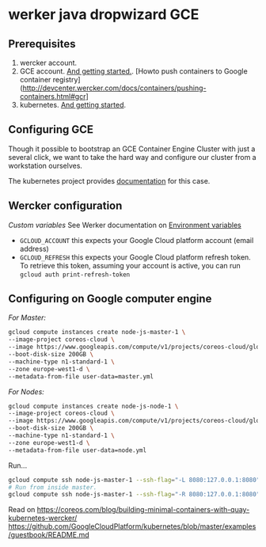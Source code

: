 # werker java dropwizard GCE

## Prerequisites

1. wercker account.
2. GCE account. [And getting started.](https://cloud.google.com/compute/docs/quickstart).
                [Howto push containers to Google container registry](http://devcenter.wercker.com/docs/containers/pushing-containers.html#gcr]
4. kubernetes. [And getting started](http://kubernetes.io/gettingstarted/).

## Configuring GCE

<!-- 1. Setup a project for your cluster with meaningful properites such as names etc.
 
 2. Spawn some CoreOS instances via GUI -->
Though it possible to bootstrap an GCE Container Engine Cluster with just a several click, we want to take the hard way and configure our cluster from a workstation ourselves.

The kubernetes project provides [documentation](https://github.com/GoogleCloudPlatform/kubernetes/blob/master/docs/getting-started-guides/gce.md) for this case.


## Wercker configuration 

*Custom variables*
See Werker documentation on [Environment variables](http://devcenter.wercker.com/learn/wercker-yml/environment-variables.html)
- `GCLOUD_ACCOUNT` this expects your Google Cloud platform account (email address)
- `GCLOUD_REFRESH` this expects your Google Cloud platform refresh token. To retrieve this token, assuming your account is active, you can run `gcloud auth print-refresh-token`

## Configuring on Google computer engine


*For Master:*
```bash
gcloud compute instances create node-js-master-1 \
--image-project coreos-cloud \
--image https://www.googleapis.com/compute/v1/projects/coreos-cloud/global/images/coreos-alpha-709-0-0-v20150611 \
--boot-disk-size 200GB \
--machine-type n1-standard-1 \
--zone europe-west1-d \
--metadata-from-file user-data=master.yml
```

*For Nodes:*
```bash
gcloud compute instances create node-js-node-1 \
--image-project coreos-cloud \
--image https://www.googleapis.com/compute/v1/projects/coreos-cloud/global/images/coreos-alpha-709-0-0-v20150611 \
--boot-disk-size 200GB \
--machine-type n1-standard-1 \
--zone europe-west1-d \
--metadata-from-file user-data=node.yml
```

Run...

```bash
gcloud compute ssh node-js-master-1 --ssh-flag="-L 8080:127.0.0.1:8080" --zone europe-west1-d
# Run from inside master.
gcloud compute ssh node-js-master-1 --ssh-flag="-R 8080:127.0.0.1:8080" --zone europe-west1-d
```

Read on
https://coreos.com/blog/building-minimal-containers-with-quay-kubernetes-wercker/
https://github.com/GoogleCloudPlatform/kubernetes/blob/master/examples/guestbook/README.md